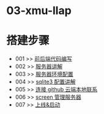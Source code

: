 # 03-xmu-llap


# 搭建步骤

- 001 >> [前后端代码编写]()
- 002 >> [服务器讲解]()
- 003 >> [服务器环境配置]()
- 004 >> [sqlite3 配置讲解]()
- 005 >> [连接 github 云端本地联系]()
- 006 >> [screen 管理服务器]()
- 007 >> [上线&启动]()
